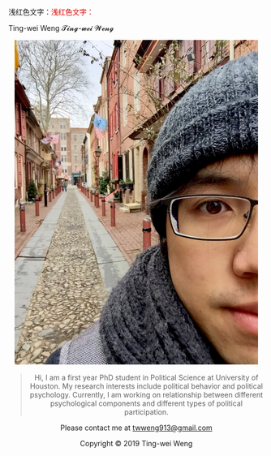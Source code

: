  浅红色文字：<font color="#dd0000">浅红色文字：</font><br /> 
 
 Ting-wei Weng
  𝓣𝓲𝓷𝓰-𝔀𝓮𝓲 𝓦𝓮𝓷𝓰

<div align=center><img width="480" height="640" src="IMG_4774.jpg"/>


> Hi, I am a first year PhD student in Political Science at University of Houston.
>My research interests include political behavior and political psychology. Currently, I am working on relationship between different psychological components and different types of political participation.

Please contact me at twweng913@gmail.com



Copyright © 2019 Ting-wei Weng
